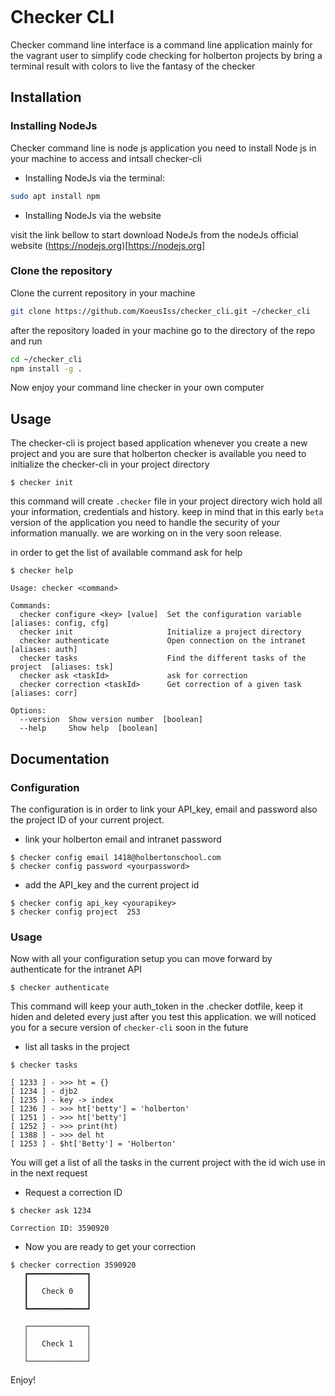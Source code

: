 ```

```

# Checker CLI

Checker command line interface is a command line application mainly for the vagrant user
to simplify code checking for holberton projects by bring a terminal result with colors to 
live the fantasy of the checker

## Installation

### Installing NodeJs

Checker command line is node js application you need to install Node js in your machine to
access and intsall checker-cli
* Installing NodeJs via the terminal:

```bash
sudo apt install npm
```
* Installing NodeJs via the website

visit the link bellow to start download NodeJs from the nodeJs official website
(https://nodejs.org)[https://nodejs.org]

### Clone the repository

Clone the current repository in your machine

```bash
git clone https://github.com/KoeusIss/checker_cli.git ~/checker_cli

```
after the repository loaded in your machine go to the directory of the repo and run 

```bash
cd ~/checker_cli
npm install -g .

```
Now enjoy your command line checker in your own computer

## Usage

The checker-cli is project based application whenever you create a new project and you are sure that
holberton checker is available you need to initialize the checker-cli in your project directory

```
$ checker init
```
this command will create `.checker` file in your project directory wich hold all your information,
credentials and history. keep in mind that in this early `beta` version of the application you need to handle the security of
your information manually. we are working on in the very soon release.

in order to get the list of available command ask for help

```
$ checker help

Usage: checker <command>

Commands:
  checker configure <key> [value]  Set the configuration variable  [aliases: config, cfg]
  checker init                     Initialize a project directory
  checker authenticate             Open connection on the intranet  [aliases: auth]
  checker tasks                    Find the different tasks of the project  [aliases: tsk]
  checker ask <taskId>             ask for correction
  checker correction <taskId>      Get correction of a given task  [aliases: corr]

Options:
  --version  Show version number  [boolean]
  --help     Show help  [boolean]

```

## Documentation

### Configuration
The configuration is in order to link your API_key, email and password also the project ID of
your current project.

* link your holberton email and intranet password

```
$ checker config email 1418@holbertonschool.com
$ checker config password <yourpassword>
```
* add the API_key and the current project id
```
$ checker config api_key <yourapikey>
$ checker config project  253
```

### Usage
Now with all your configuration setup you can move forward by authenticate for
the intranet API

```
$ checker authenticate
```
This command will keep your auth_token in the .checker dotfile, keep it hiden and deleted every
just after you test this application. we will noticed you for a secure version of `checker-cli`
soon in the future

* list all tasks in the project
```
$ checker tasks

[ 1233 ] - >>> ht = {}
[ 1234 ] - djb2
[ 1235 ] - key -> index
[ 1236 ] - >>> ht['betty'] = 'holberton'
[ 1251 ] - >>> ht['betty']
[ 1252 ] - >>> print(ht)
[ 1388 ] - >>> del ht
[ 1253 ] - $ht['Betty'] = 'Holberton'

```
You will get a list of all the tasks in the current project with the id wich use in in the next request

* Request a correction ID

```
$ checker ask 1234

Correction ID: 3590920
```

* Now you are ready to get your correction
```
$ checker correction 3590920
   ┏━━━━━━━━━━━━━┓
   ┃             ┃
   ┃   Check 0   ┃
   ┃             ┃
   ┗━━━━━━━━━━━━━┛

   ┌─────────────┐
   │             │
   │   Check 1   │
   │             │
   └─────────────┘

```

Enjoy!

